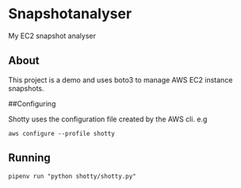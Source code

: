 # Snapshotanalyser
My EC2 snapshot analyser


## About
This project is  a demo and uses boto3 to manage AWS EC2 instance snapshots.

##Configuring

Shotty uses the configuration file created by the AWS cli. e.g

`aws configure --profile shotty`

## Running

`pipenv run "python shotty/shotty.py"`
